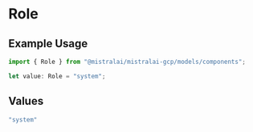 # Role

## Example Usage

```typescript
import { Role } from "@mistralai/mistralai-gcp/models/components";

let value: Role = "system";
```

## Values

```typescript
"system"
```